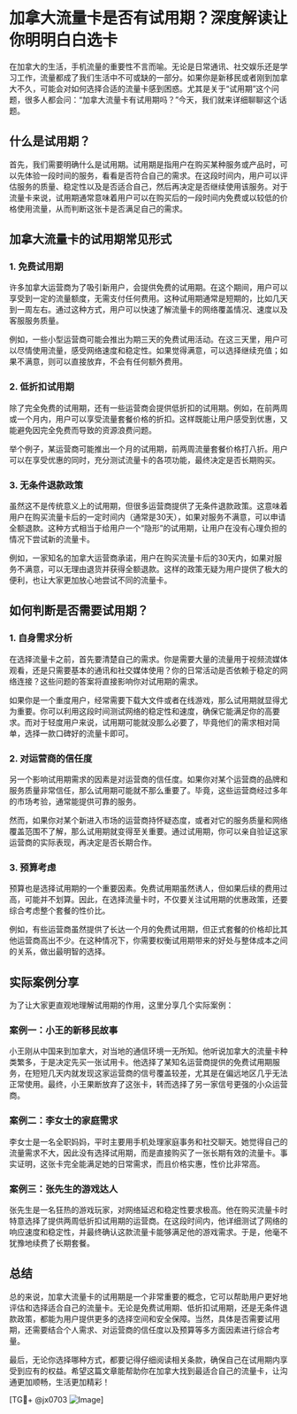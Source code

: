 # 加拿大流量卡是否有试用期？深度解读让你明明白白选卡

在加拿大的生活，手机流量的重要性不言而喻。无论是日常通讯、社交娱乐还是学习工作，流量都成了我们生活中不可或缺的一部分。如果你是新移民或者刚到加拿大不久，可能会对如何选择合适的流量卡感到困惑。尤其是关于“试用期”这个问题，很多人都会问：“加拿大流量卡有试用期吗？”今天，我们就来详细聊聊这个话题。

## 什么是试用期？

首先，我们需要明确什么是试用期。试用期是指用户在购买某种服务或产品时，可以先体验一段时间的服务，看看是否符合自己的需求。在这段时间内，用户可以评估服务的质量、稳定性以及是否适合自己，然后再决定是否继续使用该服务。对于流量卡来说，试用期通常意味着用户可以在购买后的一段时间内免费或以较低的价格使用流量，从而判断这张卡是否满足自己的需求。

## 加拿大流量卡的试用期常见形式

### 1. 免费试用期

许多加拿大运营商为了吸引新用户，会提供免费的试用期。在这个期间，用户可以享受到一定的流量额度，无需支付任何费用。这种试用期通常是短期的，比如几天到一周左右。通过这种方式，用户可以快速了解流量卡的网络覆盖情况、速度以及客服服务质量。

例如，一些小型运营商可能会推出为期三天的免费试用活动。在这三天里，用户可以尽情使用流量，感受网络速度和稳定性。如果觉得满意，可以选择继续充值；如果不满意，则可以直接放弃，不会有任何额外费用。

### 2. 低折扣试用期

除了完全免费的试用期，还有一些运营商会提供低折扣的试用期。例如，在前两周或一个月内，用户可以享受流量套餐价格的折扣。这样既能让用户感受到优惠，又能避免因完全免费而导致的资源浪费问题。

举个例子，某运营商可能推出一个月的试用期，前两周流量套餐价格打八折。用户可以在享受优惠的同时，充分测试流量卡的各项功能，最终决定是否长期购买。

### 3. 无条件退款政策

虽然这不是传统意义上的试用期，但很多运营商提供了无条件退款政策。这意味着用户在购买流量卡后的一定时间内（通常是30天），如果对服务不满意，可以申请全额退款。这种方式相当于给用户一个“隐形”的试用期，让用户在没有心理负担的情况下尝试新的流量卡。

例如，一家知名的加拿大运营商承诺，用户在购买流量卡后的30天内，如果对服务不满意，可以无理由退货并获得全额退款。这样的政策无疑为用户提供了极大的便利，也让大家更加放心地尝试不同的流量卡。

## 如何判断是否需要试用期？

### 1. 自身需求分析

在选择流量卡之前，首先要清楚自己的需求。你是需要大量的流量用于视频流媒体观看，还是只需要基本的通讯和社交媒体使用？你的日常活动是否依赖于稳定的网络连接？这些问题的答案将直接影响你对试用期的需求。

如果你是一个重度用户，经常需要下载大文件或者在线游戏，那么试用期就显得尤为重要。你可以利用这段时间测试网络的稳定性和速度，确保它能满足你的高要求。而对于轻度用户来说，试用期可能就没那么必要了，毕竟他们的需求相对简单，选择一款口碑好的流量卡即可。

### 2. 对运营商的信任度

另一个影响试用期需求的因素是对运营商的信任度。如果你对某个运营商的品牌和服务质量非常信任，那么试用期可能就不那么重要了。毕竟，这些运营商经过多年的市场考验，通常能提供可靠的服务。

然而，如果你对某个新进入市场的运营商持怀疑态度，或者对它的服务质量和网络覆盖范围不了解，那么试用期就变得至关重要。通过试用期，你可以亲自验证这家运营商的实际表现，再决定是否长期合作。

### 3. 预算考虑

预算也是选择试用期的一个重要因素。免费试用期虽然诱人，但如果后续的费用过高，可能并不划算。因此，在选择流量卡时，不仅要关注试用期的优惠政策，还要综合考虑整个套餐的性价比。

例如，有些运营商虽然提供了长达一个月的免费试用期，但正式套餐的价格却比其他运营商高出不少。在这种情况下，你需要权衡试用期带来的好处与整体成本之间的关系，做出最明智的选择。

## 实际案例分享

为了让大家更直观地理解试用期的作用，这里分享几个实际案例：

### 案例一：小王的新移民故事

小王刚从中国来到加拿大，对当地的通信环境一无所知。他听说加拿大的流量卡种类繁多，于是决定先买一张试用卡。他选择了某知名运营商提供的免费试用期服务，在短短几天内就发现这家运营商的信号覆盖较差，尤其是在偏远地区几乎无法正常使用。最终，小王果断放弃了这张卡，转而选择了另一家信号更强的小众运营商。

### 案例二：李女士的家庭需求

李女士是一名全职妈妈，平时主要用手机处理家庭事务和社交聊天。她觉得自己的流量需求不大，因此没有选择试用期，而是直接购买了一张长期有效的流量卡。事实证明，这张卡完全能满足她的日常需求，而且价格实惠，性价比非常高。

### 案例三：张先生的游戏达人

张先生是一名狂热的游戏玩家，对网络延迟和稳定性要求极高。他在购买流量卡时特意选择了提供两周低折扣试用期的运营商。在这段时间内，他详细测试了网络的响应速度和稳定性，并最终确认这款流量卡能够满足他的游戏需求。于是，他毫不犹豫地续费了长期套餐。

## 总结

总的来说，加拿大流量卡的试用期是一个非常重要的概念，它可以帮助用户更好地评估和选择适合自己的流量卡。无论是免费试用期、低折扣试用期，还是无条件退款政策，都能为用户提供更多的选择空间和安全保障。当然，具体是否需要试用期，还需要结合个人需求、对运营商的信任度以及预算等多方面因素进行综合考量。

最后，无论你选择哪种方式，都要记得仔细阅读相关条款，确保自己在试用期内享受到应有的权益。希望这篇文章能帮助你在加拿大找到最适合自己的流量卡，让沟通更加顺畅，生活更加精彩！

[TG💪+ @jx0703 ![Image](https://github.com/user-attachments/assets/dbca1d08-cadb-493c-b0ec-ad6f7a83f270)]